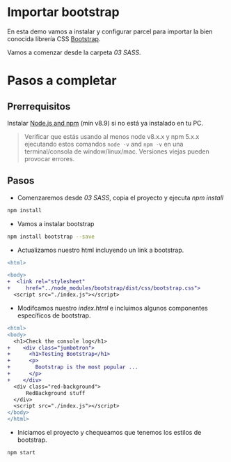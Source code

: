 # Importar bootstrap

En esta demo vamos a instalar y configurar parcel para importar la bien conocida librería CSS
[Bootstrap](https://getbootstrap.com/).

Vamos a comenzar desde la carpeta _03 SASS_.

# Pasos a completar

## Prerrequisitos

Instalar [Node.js and npm](https://nodejs.org/en/) (min v8.9) si no está ya instalado en tu PC.

> Verificar que estás usando al menos node v8.x.x y npm 5.x.x ejecutando estos comandos `node -v` and `npm -v` en una terminal/consola de window/linux/mac. Versiones viejas pueden provocar errores.

## Pasos

- Comenzaremos desde _03 SASS_, copia el proyecto y ejecuta  _npm install_

```cmd
npm install
```

- Vamos a instalar bootstrap

```bash
npm install bootstrap --save
```

- Actualizamos nuestro html incluyendo un link a bootstrap.

```diff
<html>

<body>
+  <link rel="stylesheet" 
+     href="../node_modules/bootstrap/dist/css/bootstrap.css">
  <script src="./index.js"></script>  
```

- Modifcamos nuestro _index.html_ e incluimos algunos componentes específicos de bootstrap.

```diff
<html>
<body>
  <h1>Check the console log</h1>
+    <div class="jumbotron">
+      <h1>Testing Bootstrap</h1>
+      <p>
+        Bootstrap is the most popular ...
+      </p>
+    </div>    
  <div class="red-background">
      RedBackground stuff
  </div>  
  <script src="./index.js"></script>
</body>
</html>
```

- Iniciamos el proyecto y chequeamos que tenemos los estilos de bootstrap.

```
npm start
```